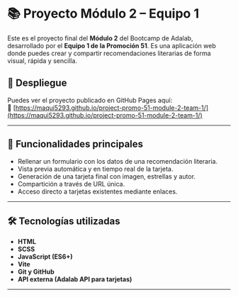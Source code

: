# 📚 Proyecto Módulo 2 – Equipo 1

Este es el proyecto final del **Módulo 2** del Bootcamp de Adalab, desarrollado por el **Equipo 1 de la Promoción 51**. Es una aplicación web donde puedes crear y compartir recomendaciones literarias de forma visual, rápida y sencilla.

## 🚀 Despliegue

Puedes ver el proyecto publicado en GitHub Pages aquí:  
🔗 [https://maqui5293.github.io/project-promo-51-module-2-team-1/](https://maqui5293.github.io/project-promo-51-module-2-team-1/)

---

## 📌 Funcionalidades principales

- Rellenar un formulario con los datos de una recomendación literaria.
- Vista previa automática y en tiempo real de la tarjeta.
- Generación de una tarjeta final con imagen, estrellas y autor.
- Compartición a través de URL única.
- Acceso directo a tarjetas existentes mediante enlaces.

---

## 🛠️ Tecnologías utilizadas

- **HTML**
- **SCSS**
- **JavaScript (ES6+)**
- **Vite**
- **Git y GitHub**
- **API externa (Adalab API para tarjetas)**

---
